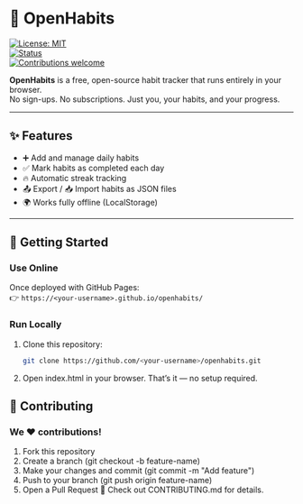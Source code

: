 # 🌱 OpenHabits  
[![License: MIT](https://img.shields.io/badge/License-MIT-green.svg)](LICENSE)  
[![Status](https://img.shields.io/badge/status-active-success.svg)]()  
[![Contributions welcome](https://img.shields.io/badge/contributions-welcome-brightgreen.svg)](CONTRIBUTING.md)  

**OpenHabits** is a free, open-source habit tracker that runs entirely in your browser.  
No sign-ups. No subscriptions. Just you, your habits, and your progress.  

---

## ✨ Features
- ➕ Add and manage daily habits  
- ✅ Mark habits as completed each day  
- 🔥 Automatic streak tracking  
- 📤 Export / 📥 Import habits as JSON files  
- 🌍 Works fully offline (LocalStorage)  

---

## 🚀 Getting Started

### Use Online
Once deployed with GitHub Pages:  
👉 `https://<your-username>.github.io/openhabits/`

### Run Locally
1. Clone this repository:  
   ```bash
   git clone https://github.com/<your-username>/openhabits.git
2. Open index.html in your browser.
That’s it — no setup required.

## 🤝 Contributing

### We ❤️ contributions!

1. Fork this repository
2. Create a branch (git checkout -b feature-name)
3. Make your changes and commit (git commit -m "Add feature")
4. Push to your branch (git push origin feature-name)
5. Open a Pull Request 🎉
Check out CONTRIBUTING.md for details.
